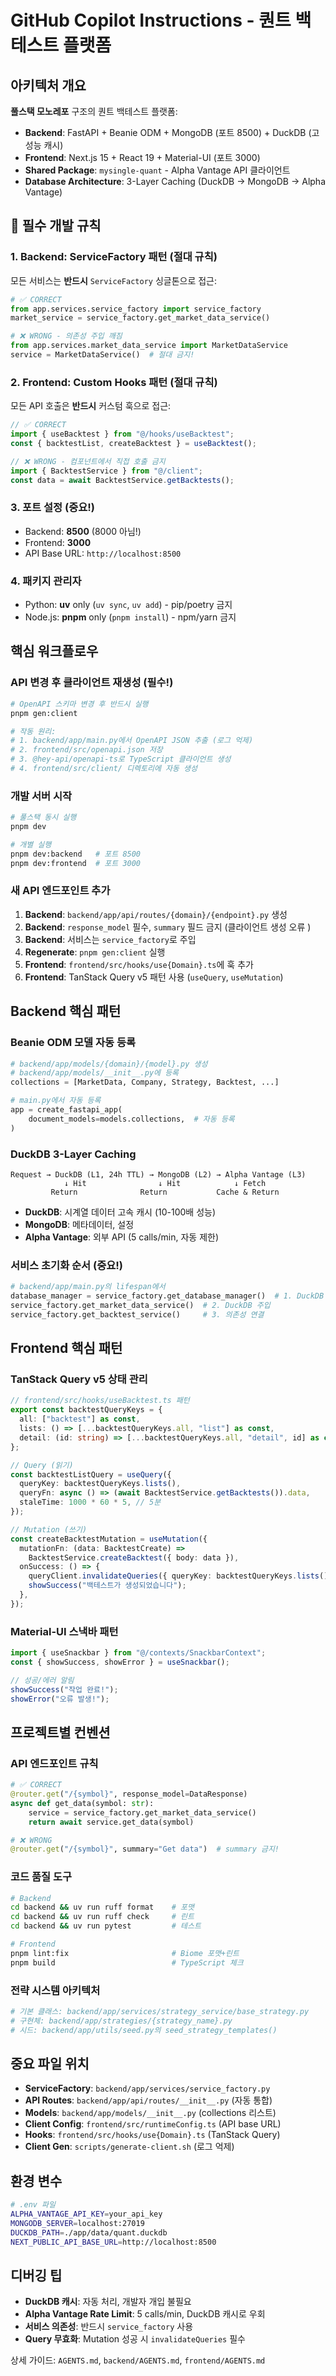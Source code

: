 # GitHub Copilot Instructions - 퀀트 백테스트 플랫폼

## 아키텍처 개요

**풀스택 모노레포** 구조의 퀀트 백테스트 플랫폼:

- **Backend**: FastAPI + Beanie ODM + MongoDB (포트 8500) + DuckDB (고성능 캐시)
- **Frontend**: Next.js 15 + React 19 + Material-UI (포트 3000)
- **Shared Package**: `mysingle-quant` - Alpha Vantage API 클라이언트
- **Database Architecture**: 3-Layer Caching (DuckDB → MongoDB → Alpha Vantage)

## 🚨 필수 개발 규칙

### 1. Backend: ServiceFactory 패턴 (절대 규칙)

모든 서비스는 **반드시** `ServiceFactory` 싱글톤으로 접근:

```python
# ✅ CORRECT
from app.services.service_factory import service_factory
market_service = service_factory.get_market_data_service()

# ❌ WRONG - 의존성 주입 깨짐
from app.services.market_data_service import MarketDataService
service = MarketDataService()  # 절대 금지!
```

### 2. Frontend: Custom Hooks 패턴 (절대 규칙)

모든 API 호출은 **반드시** 커스텀 훅으로 접근:

```typescript
// ✅ CORRECT
import { useBacktest } from "@/hooks/useBacktest";
const { backtestList, createBacktest } = useBacktest();

// ❌ WRONG - 컴포넌트에서 직접 호출 금지
import { BacktestService } from "@/client";
const data = await BacktestService.getBacktests();
```

### 3. 포트 설정 (중요!)

- Backend: **8500** (8000 아님!)
- Frontend: **3000**
- API Base URL: `http://localhost:8500`

### 4. 패키지 관리자

- Python: **uv** only (`uv sync`, `uv add`) - pip/poetry 금지
- Node.js: **pnpm** only (`pnpm install`) - npm/yarn 금지

## 핵심 워크플로우

### API 변경 후 클라이언트 재생성 (필수!)

```bash
# OpenAPI 스키마 변경 후 반드시 실행
pnpm gen:client

# 작동 원리:
# 1. backend/app/main.py에서 OpenAPI JSON 추출 (로그 억제)
# 2. frontend/src/openapi.json 저장
# 3. @hey-api/openapi-ts로 TypeScript 클라이언트 생성
# 4. frontend/src/client/ 디렉토리에 자동 생성
```

### 개발 서버 시작

```bash
# 풀스택 동시 실행
pnpm dev

# 개별 실행
pnpm dev:backend   # 포트 8500
pnpm dev:frontend  # 포트 3000
```

### 새 API 엔드포인트 추가

1. **Backend**: `backend/app/api/routes/{domain}/{endpoint}.py` 생성
2. **Backend**: `response_model` 필수, `summary` 필드 금지 (클라이언트 생성 오류
   )
3. **Backend**: 서비스는 `service_factory`로 주입
4. **Regenerate**: `pnpm gen:client` 실행
5. **Frontend**: `frontend/src/hooks/use{Domain}.ts`에 훅 추가
6. **Frontend**: TanStack Query v5 패턴 사용 (`useQuery`, `useMutation`)

## Backend 핵심 패턴

### Beanie ODM 모델 자동 등록

```python
# backend/app/models/{domain}/{model}.py 생성
# backend/app/models/__init__.py에 등록
collections = [MarketData, Company, Strategy, Backtest, ...]

# main.py에서 자동 등록
app = create_fastapi_app(
    document_models=models.collections,  # 자동 등록
)
```

### DuckDB 3-Layer Caching

```
Request → DuckDB (L1, 24h TTL) → MongoDB (L2) → Alpha Vantage (L3)
            ↓ Hit                ↓ Hit            ↓ Fetch
         Return              Return           Cache & Return
```

- **DuckDB**: 시계열 데이터 고속 캐시 (10-100배 성능)
- **MongoDB**: 메타데이터, 설정
- **Alpha Vantage**: 외부 API (5 calls/min, 자동 제한)

### 서비스 초기화 순서 (중요!)

```python
# backend/app/main.py의 lifespan에서
database_manager = service_factory.get_database_manager()  # 1. DuckDB 연결
service_factory.get_market_data_service()  # 2. DuckDB 주입
service_factory.get_backtest_service()     # 3. 의존성 연결
```

## Frontend 핵심 패턴

### TanStack Query v5 상태 관리

```typescript
// frontend/src/hooks/useBacktest.ts 패턴
export const backtestQueryKeys = {
  all: ["backtest"] as const,
  lists: () => [...backtestQueryKeys.all, "list"] as const,
  detail: (id: string) => [...backtestQueryKeys.all, "detail", id] as const,
};

// Query (읽기)
const backtestListQuery = useQuery({
  queryKey: backtestQueryKeys.lists(),
  queryFn: async () => (await BacktestService.getBacktests()).data,
  staleTime: 1000 * 60 * 5, // 5분
});

// Mutation (쓰기)
const createBacktestMutation = useMutation({
  mutationFn: (data: BacktestCreate) =>
    BacktestService.createBacktest({ body: data }),
  onSuccess: () => {
    queryClient.invalidateQueries({ queryKey: backtestQueryKeys.lists() });
    showSuccess("백테스트가 생성되었습니다");
  },
});
```

### Material-UI 스낵바 패턴

```typescript
import { useSnackbar } from "@/contexts/SnackbarContext";
const { showSuccess, showError } = useSnackbar();

// 성공/에러 알림
showSuccess("작업 완료!");
showError("오류 발생!");
```

## 프로젝트별 컨벤션

### API 엔드포인트 규칙

```python
# ✅ CORRECT
@router.get("/{symbol}", response_model=DataResponse)
async def get_data(symbol: str):
    service = service_factory.get_market_data_service()
    return await service.get_data(symbol)

# ❌ WRONG
@router.get("/{symbol}", summary="Get data")  # summary 금지!
```

### 코드 품질 도구

```bash
# Backend
cd backend && uv run ruff format    # 포맷
cd backend && uv run ruff check     # 린트
cd backend && uv run pytest         # 테스트

# Frontend
pnpm lint:fix                       # Biome 포맷+린트
pnpm build                          # TypeScript 체크
```

### 전략 시스템 아키텍처

```python
# 기본 클래스: backend/app/services/strategy_service/base_strategy.py
# 구현체: backend/app/strategies/{strategy_name}.py
# 시드: backend/app/utils/seed.py의 seed_strategy_templates()
```

## 중요 파일 위치

- **ServiceFactory**: `backend/app/services/service_factory.py`
- **API Routes**: `backend/app/api/routes/__init__.py` (자동 통합)
- **Models**: `backend/app/models/__init__.py` (collections 리스트)
- **Client Config**: `frontend/src/runtimeConfig.ts` (API base URL)
- **Hooks**: `frontend/src/hooks/use{Domain}.ts` (TanStack Query)
- **Client Gen**: `scripts/generate-client.sh` (로그 억제)

## 환경 변수

```bash
# .env 파일
ALPHA_VANTAGE_API_KEY=your_api_key
MONGODB_SERVER=localhost:27019
DUCKDB_PATH=./app/data/quant.duckdb
NEXT_PUBLIC_API_BASE_URL=http://localhost:8500
```

## 디버깅 팁

- **DuckDB 캐시**: 자동 처리, 개발자 개입 불필요
- **Alpha Vantage Rate Limit**: 5 calls/min, DuckDB 캐시로 우회
- **서비스 의존성**: 반드시 `service_factory` 사용
- **Query 무효화**: Mutation 성공 시 `invalidateQueries` 필수

상세 가이드: `AGENTS.md`, `backend/AGENTS.md`, `frontend/AGENTS.md`
